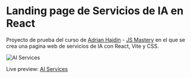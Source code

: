 # Landing page de Servicios de IA en React

Proyecto de prueba del curso de [Adrian Hajdin](https://github.com/adrianhajdin) - [JS Mastery](https://jsmastery.pro/masterclass) en el que se crea una pagina web de servicios de IA con React, Vite y CSS.

![AI Services](https://i.ibb.co/qgwBMRN/image.png)

Live preview: [AI Services](https://cscrdev-ai-landing-jsm.surge.sh/)
